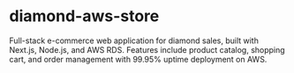 # diamond-aws-store
Full-stack e-commerce web application for diamond sales, built with Next.js, Node.js, and AWS RDS. Features include product catalog, shopping cart, and order management with 99.95% uptime deployment on AWS.
